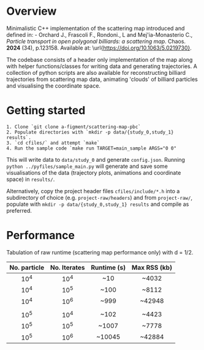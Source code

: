 
# Overview

Minimalistic C++ implementation of the scattering map introduced and defined in:
    - Orchard J., Frascoli F., Rondoni., L and Mej\'ia-Monasterio C., _Particle transport in open polygonal billiards: a scattering map_. Chaos. **2024** (34), p.123158. Available at: \url{https://doi.org/10.1063/5.0219730}.

The codebase consists of a header only implementation of the map along with helper functions/classes for writing data and generating trajectories. A collection of python scripts are also available for reconstructing billiard trajectories from scattering map data, animating 'clouds' of billiard particles and visualising the coordinate space.

# Getting started

    1. Clone `git clone a-figment/scattering-map-pbc` 
    2. Populate directories with `mkdir -p data/{study_0,study_1} results`.
    3. `cd cfiles/` and attempt `make`  
    4. Run the sample code `make run TARGET=main_sample ARGS="0 0"

This will write data to `data/study_0` and generate `config.json`. Running `python ../pyfiles/sample_main.py` will generate and save some visualisations of the data (trajectory plots, animations and coordinate space) in `results/`. 

Alternatively, copy the project header files `cfiles/include/*.h` into a subdirectory of choice (e.g. `project-raw/headers`) and from `project-raw/`, populate with `mkdir -p data/{study_0,study_1} results` and compile as preferred. 

# Performance
Tabulation of raw runtime (scattering map performance only) with d = 1/2. 

| No. particle | No. Iterates | Runtime (s) | Max RSS (kb)|
|:------------:|:------------:|:-----------:|:-----------:| 
|     $10^4$   |    $10^4$    |    ~10      |     ~4032   |   
|     $10^4$   |    $10^5$    |    ~100     |     ~8112   |
|     $10^4$   |    $10^6$    |    ~999     |     ~42948  |
|              |              |             |             |
|     $10^5$   |    $10^4$    |    ~102     |     ~4423   |
|     $10^5$   |    $10^5$    |    ~1007    |     ~7778   |
|     $10^5$   |    $10^6$    |    ~10045   |     ~42884  |



